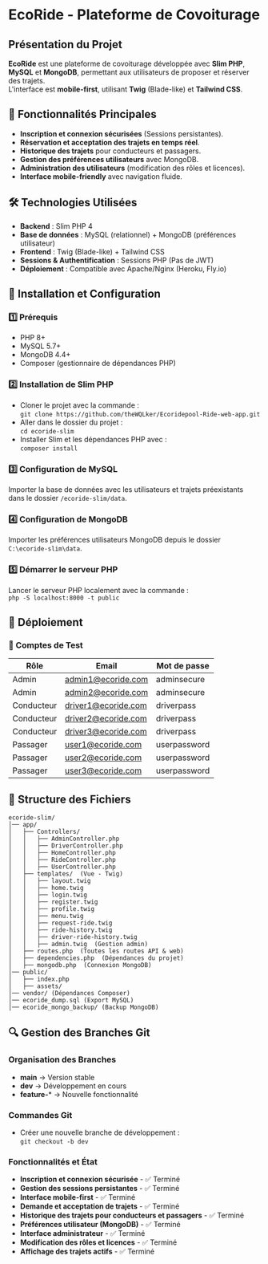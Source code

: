 # EcoRide - Plateforme de Covoiturage

## Présentation du Projet
**EcoRide** est une plateforme de covoiturage développée avec **Slim PHP**, **MySQL** et **MongoDB**, permettant aux utilisateurs de proposer et réserver des trajets.  
L'interface est **mobile-first**, utilisant **Twig** (Blade-like) et **Tailwind CSS**.

## 📌 Fonctionnalités Principales
- **Inscription et connexion sécurisées** (Sessions persistantes).
- **Réservation et acceptation des trajets en temps réel**.
- **Historique des trajets** pour conducteurs et passagers.
- **Gestion des préférences utilisateurs** avec MongoDB.
- **Administration des utilisateurs** (modification des rôles et licences).
- **Interface mobile-friendly** avec navigation fluide.

## 🛠️ Technologies Utilisées
- **Backend** : Slim PHP 4
- **Base de données** : MySQL (relationnel) + MongoDB (préférences utilisateur)
- **Frontend** : Twig (Blade-like) + Tailwind CSS
- **Sessions & Authentification** : Sessions PHP (Pas de JWT)
- **Déploiement** : Compatible avec Apache/Nginx (Heroku, Fly.io)

## 📂 Installation et Configuration

### 1️⃣ Prérequis
- PHP 8+
- MySQL 5.7+
- MongoDB 4.4+
- Composer (gestionnaire de dépendances PHP)

### 2️⃣ Installation de Slim PHP
- Cloner le projet avec la commande :  
  `git clone https://github.com/theWQLker/Ecoridepool-Ride-web-app.git`
- Aller dans le dossier du projet :  
  `cd ecoride-slim`
- Installer Slim et les dépendances PHP avec :  
  `composer install`

### 3️⃣ Configuration de MySQL
Importer la base de données avec les utilisateurs et trajets préexistants dans le dossier `/ecoride-slim/data`.

### 4️⃣ Configuration de MongoDB
Importer les préférences utilisateurs MongoDB depuis le dossier `C:\ecoride-slim\data`.

### 5️⃣ Démarrer le serveur PHP
Lancer le serveur PHP localement avec la commande :  
  `php -S localhost:8000 -t public`

## 🔧 Déploiement

### 👥 Comptes de Test
| Rôle      | Email                    | Mot de passe    |
|-----------|--------------------------|-----------------|
| Admin     | admin1@ecoride.com        | adminsecure     |
| Admin     | admin2@ecoride.com        | adminsecure     |
| Conducteur| driver1@ecoride.com       | driverpass      |
| Conducteur| driver2@ecoride.com       | driverpass      |
| Conducteur| driver3@ecoride.com       | driverpass      |
| Passager  | user1@ecoride.com         | userpassword    |
| Passager  | user2@ecoride.com         | userpassword    |
| Passager  | user3@ecoride.com         | userpassword    |

## 📂 Structure des Fichiers
```
ecoride-slim/
│── app/
│   ├── Controllers/
│   │   ├── AdminController.php
│   │   ├── DriverController.php
│   │   ├── HomeController.php
│   │   ├── RideController.php
│   │   ├── UserController.php
│   ├── templates/  (Vue - Twig)
│   │   ├── layout.twig
│   │   ├── home.twig
│   │   ├── login.twig
│   │   ├── register.twig
│   │   ├── profile.twig
│   │   ├── menu.twig
│   │   ├── request-ride.twig
│   │   ├── ride-history.twig
│   │   ├── driver-ride-history.twig
│   │   ├── admin.twig  (Gestion admin)
│   ├── routes.php  (Toutes les routes API & web)
│   ├── dependencies.php  (Dépendances du projet)
│   ├── mongodb.php  (Connexion MongoDB)
│── public/
│   ├── index.php
│   ├── assets/
│── vendor/ (Dépendances Composer)
│── ecoride_dump.sql (Export MySQL)
│── ecoride_mongo_backup/ (Backup MongoDB)
```

## 🔍 Gestion des Branches Git

### Organisation des Branches
- **main** → Version stable
- **dev** → Développement en cours
- **feature-*** → Nouvelle fonctionnalité

### Commandes Git
- Créer une nouvelle branche de développement :  
  `git checkout -b dev`

### Fonctionnalités et État
- **Inscription et connexion sécurisée** - ✅ Terminé
- **Gestion des sessions persistantes** - ✅ Terminé
- **Interface mobile-first** - ✅ Terminé
- **Demande et acceptation de trajets** - ✅ Terminé
- **Historique des trajets pour conducteurs et passagers** - ✅ Terminé
- **Préférences utilisateur (MongoDB)** - ✅ Terminé
- **Interface administrateur** - ✅ Terminé
- **Modification des rôles et licences** - ✅ Terminé
- **Affichage des trajets actifs** - ✅ Terminé
